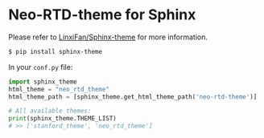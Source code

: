 # Neo-RTD-theme for Sphinx

Please refer to [LinxiFan/Sphinx-theme](https://github.com/LinxiFan/Sphinx-theme) for more information. 

```bash
$ pip install sphinx-theme
```

In your `conf.py` file:

```python
import sphinx_theme
html_theme = "neo_rtd_theme"
html_theme_path = [sphinx_theme.get_html_theme_path('neo-rtd-theme')]

# All available themes:
print(sphinx_theme.THEME_LIST)
# >> ['stanford_theme', 'neo_rtd_theme']
```
